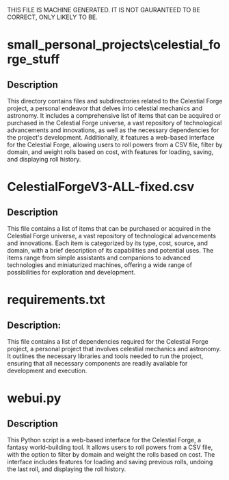 THIS FILE IS MACHINE GENERATED. IT IS NOT GAURANTEED TO BE CORRECT, ONLY LIKELY TO BE.

# small_personal_projects\celestial_forge_stuff
## Description
This directory contains files and subdirectories related to the Celestial Forge project, a personal endeavor that delves into celestial mechanics and astronomy. It includes a comprehensive list of items that can be acquired or purchased in the Celestial Forge universe, a vast repository of technological advancements and innovations, as well as the necessary dependencies for the project's development. Additionally, it features a web-based interface for the Celestial Forge, allowing users to roll powers from a CSV file, filter by domain, and weight rolls based on cost, with features for loading, saving, and displaying roll history.

# CelestialForgeV3-ALL-fixed.csv
## Description
This file contains a list of items that can be purchased or acquired in the Celestial Forge universe, a vast repository of technological advancements and innovations. Each item is categorized by its type, cost, source, and domain, with a brief description of its capabilities and potential uses. The items range from simple assistants and companions to advanced technologies and miniaturized machines, offering a wide range of possibilities for exploration and development.

# requirements.txt
## Description:
This file contains a list of dependencies required for the Celestial Forge project, a personal project that involves celestial mechanics and astronomy. It outlines the necessary libraries and tools needed to run the project, ensuring that all necessary components are readily available for development and execution.

# webui.py
## Description
This Python script is a web-based interface for the Celestial Forge, a fantasy world-building tool. It allows users to roll powers from a CSV file, with the option to filter by domain and weight the rolls based on cost. The interface includes features for loading and saving previous rolls, undoing the last roll, and displaying the roll history.